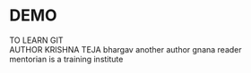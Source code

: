# DEMO
TO LEARN GIT
<br>
AUTHOR KRISHNA TEJA 
bhargav another author 
gnana reader
<br>
mentorian is a training institute
